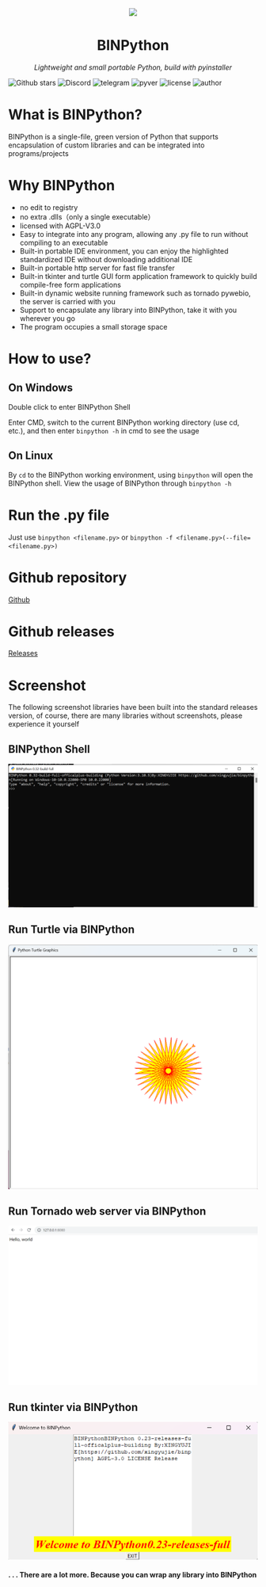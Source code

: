 <div align=center><img src="./py.ico" width="  "></div>
<h1 align="center" name="binpython">BINPython</h1>
<p align="center">
    <em>Lightweight and small portable Python, build with pyinstaller
</em>
</p>
<p align="center">

![Github stars](https://img.shields.io/github/stars/xingyujie/binpython.svg)
![Discord](https://img.shields.io/badge/Discord-https://discord.gg/dz9HwwdSXh-green)
![telegram](https://img.shields.io/badge/Telegram-@binpython-blue)
![pyver](https://img.shields.io/badge/PythonVersion->3.5-green)
![license](https://img.shields.io/badge/LICENSE-AGPL--3.0-brightgreen)
![author](https://img.shields.io/badge/Author-xingyujie-orange)

# What is BINPython?
BINPython is a single-file, green version of Python that supports encapsulation of custom libraries and can be integrated into programs/projects 
# Why BINPython
* no edit to registry  
* no extra .dlls（only a single executable）  
* licensed with AGPL-V3.0  
* Easy to integrate into any program, allowing any .py file to run without compiling to an executable  
* Built-in portable IDE environment, you can enjoy the highlighted standardized IDE without downloading additional IDE 
* Built-in portable http server for fast file transfer 
* Built-in tkinter and turtle GUI form application framework to quickly build compile-free form applications 
* Built-in dynamic website running framework such as tornado pywebio, the server is carried with you 
* Support to encapsulate any library into BINPython, take it with you wherever you go 
* The program occupies a small storage space 

# How to use?
## On Windows
Double click to enter BINPython Shell 

Enter CMD, switch to the current BINPython working directory (use cd, etc.), and then enter `binpython -h` in cmd to see the usage
## On Linux
By `cd` to the BINPython working environment, using `binpython` will open the BINPython shell. View the usage of BINPython through `binpython -h`
# Run the .py file
Just use `binpython <filename.py>` or `binpython -f <filename.py>(--file=<filename.py>)`
# Github repository
[Github](https://github.com/xingyujie/binpython)
# Github releases
[Releases](https://github.com/xingyujie/binpython/releases)
# Screenshot
The following screenshot libraries have been built into the standard releases version, of course, there are many libraries without screenshots, please experience it yourself
## BINPython Shell
![binpython](docs/img/binpython/main.png "binpython")
## Run Turtle via BINPython
![binpython](docs/img/binpython/turtle.png "binpython")
## Run Tornado web server via BINPython
![binpython](docs/img/binpython/tornado.png "binpython")
## Run tkinter via BINPython
![binpython](docs/img/binpython/tk.png "binpython")
#### . . . There are a lot more. Because you can wrap any library into BINPython